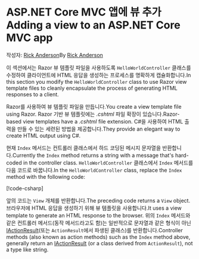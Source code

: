 # <a name="adding-a-view-to-an-aspnet-core-mvc-app"></a><span data-ttu-id="3ac08-101">ASP.NET Core MVC 앱에 뷰 추가</span><span class="sxs-lookup"><span data-stu-id="3ac08-101">Adding a view to an ASP.NET Core MVC app</span></span>

<span data-ttu-id="3ac08-102">작성자: [Rick Anderson](https://twitter.com/RickAndMSFT)</span><span class="sxs-lookup"><span data-stu-id="3ac08-102">By [Rick Anderson](https://twitter.com/RickAndMSFT)</span></span>

<span data-ttu-id="3ac08-103">이 섹션에서는 Razor 뷰 템플릿 파일을 사용하도록 `HelloWorldController` 클래스를 수정하여 클라이언트에 HTML 응답을 생성하는 프로세스를 명확하게 캡슐화합니다.</span><span class="sxs-lookup"><span data-stu-id="3ac08-103">In this section you modify the `HelloWorldController` class to use Razor view template files to cleanly encapsulate the process of generating HTML responses to a client.</span></span>

<span data-ttu-id="3ac08-104">Razor를 사용하여 뷰 템플릿 파일을 만듭니다.</span><span class="sxs-lookup"><span data-stu-id="3ac08-104">You create a view template file using Razor.</span></span> <span data-ttu-id="3ac08-105">Razor 기반 뷰 템플릿에는 *.cshtml* 파일 확장이 있습니다.</span><span class="sxs-lookup"><span data-stu-id="3ac08-105">Razor-based view templates have a *.cshtml* file extension.</span></span> <span data-ttu-id="3ac08-106">C#을 사용하여 HTML 출력을 만들 수 있는 세련된 방법을 제공합니다.</span><span class="sxs-lookup"><span data-stu-id="3ac08-106">They provide an elegant way to create HTML output using C#.</span></span>

<span data-ttu-id="3ac08-107">현재 `Index` 메서드는 컨트롤러 클래스에서 하드 코딩된 메시지 문자열을 반환합니다.</span><span class="sxs-lookup"><span data-stu-id="3ac08-107">Currently the `Index` method returns a string with a message that's hard-coded in the controller class.</span></span> <span data-ttu-id="3ac08-108">`HelloWorldController` 클래스에서 `Index` 메서드를 다음 코드로 바꿉니다.</span><span class="sxs-lookup"><span data-stu-id="3ac08-108">In the `HelloWorldController` class, replace the `Index` method with the following code:</span></span>

[!code-csharp[](~/tutorials/first-mvc-app/start-mvc/sample/MvcMovie/Controllers/HelloWorldController.cs?name=snippet_4)]

<span data-ttu-id="3ac08-109">앞의 코드는 `View` 개체를 반환합니다.</span><span class="sxs-lookup"><span data-stu-id="3ac08-109">The preceding code returns a `View` object.</span></span> <span data-ttu-id="3ac08-110">브라우저에 HTML 응답을 생성하기 위해 뷰 템플릿을 사용합니다.</span><span class="sxs-lookup"><span data-stu-id="3ac08-110">It uses a view template to generate an HTML response to the browser.</span></span> <span data-ttu-id="3ac08-111">위의 `Index` 메서드와 같은 컨트롤러 메서드(동작 메서드라고도 함)는 일반적으로 문자열과 같은 형식이 아닌 [IActionResult](/dotnet/api/microsoft.aspnetcore.mvc.iactionresult)(또는 `ActionResult`에서 파생된 클래스)를 반환합니다.</span><span class="sxs-lookup"><span data-stu-id="3ac08-111">Controller methods (also known as action methods) such as the `Index` method above, generally return an [IActionResult](/dotnet/api/microsoft.aspnetcore.mvc.iactionresult) (or a class derived from `ActionResult`), not a type like string.</span></span>
